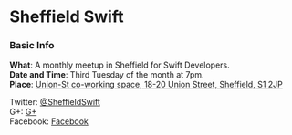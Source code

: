 # Sheffield Swift

### Basic Info

**What**: A monthly meetup in Sheffield for Swift Developers.  
**Date and Time**: Third Tuesday of the month at 7pm.  
**Place**: [Union-St co-working space, 18-20 Union Street, Sheffield, S1 2JP](http://www.union-st.org)   
  
Twitter: [@SheffieldSwift](https://twitter.com/SheffieldSwift)  
G+: [G+](https://plus.google.com/communities/117105428810635739745)  
Facebook: [Facebook](https://www.facebook.com/SheffieldSwift)
